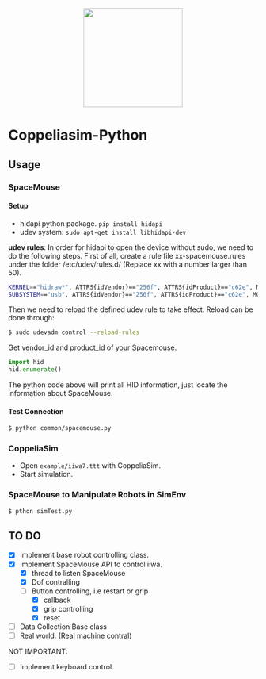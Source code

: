 <div align="center">
    <img src="assets/demo.gif" style="width: 200px;"  />
</div>

# Coppeliasim-Python

## Usage

### SpaceMouse

#### Setup

- hidapi python package. `pip install hidapi`
- udev system: `sudo apt-get install libhidapi-dev`

**udev rules**: In order for hidapi to open the device without sudo, we need to do the following steps. First of all, create a rule file xx-spacemouse.rules under the folder /etc/udev/rules.d/ (Replace xx with a number larger than 50).

```bash
KERNEL=="hidraw*", ATTRS{idVendor}=="256f", ATTRS{idProduct}=="c62e", MODE="0666", GROUP="plugdev"
SUBSYSTEM=="usb", ATTRS{idVendor}=="256f", ATTRS{idProduct}=="c62e", MODE="0666", GROUP="plugdev"
```

Then we need to reload the defined udev rule to take effect. Reload can be done through:

```bash
$ sudo udevadm control --reload-rules
```
Get vendor_id and product_id of your Spacemouse.

```python
import hid
hid.enumerate()
```
The python code above will print all HID information, just locate the information about SpaceMouse.

#### Test Connection

```bash
$ python common/spacemouse.py
```
### CoppeliaSim

- Open `example/iiwa7.ttt` with CoppeliaSim.
- Start simulation.

### SpaceMouse to Manipulate Robots in SimEnv

```bash
$ pthon simTest.py
```

## TO DO
- [x] Implement base robot controlling class.
- [x] Implement SpaceMouse API to control iiwa.
    - [x] thread to listen SpaceMouse
    - [x] Dof contralling
    - [ ] Button controlling, i.e restart or grip
        - [x] callback
        - [x] grip controlling
        - [x] reset
- [ ] Data Collection Base class
- [ ] Real world. (Real machine contral)

NOT IMPORTANT:
- [ ] Implement keyboard control.